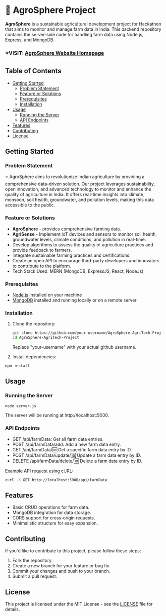 # 🌱 AgroSphere Project

<b>AgroSphere</b> is a sustainable agricultural development project for Hackathon that aims to monitor and manage farm data in India. This backend repository contains the server-side code for handling farm data using Node.js, Express, and MongoDB.
<br>

### ⭐VISIT: [AgroSphere Website Homepage](https://subhamsahoo.in/agrosphere)

## Table of Contents

- [Getting Started](#getting-started)
  - [Problem Statement](#problem-statement)
  - [Feature or Solutions](#feature-or-solutions)
  - [Prerequisites](#prerequisites)
  - [Installation](#installation)
- [Usage](#usage)
  - [Running the Server](#running-the-server)
  - [API Endpoints](#api-endpoints)
- [Features](#features)
- [Contributing](#contributing)
- [License](#license)

## Getting Started

### Problem Statement

⭐ AgroSphere aims to revolutionize Indian agriculture by providing a comprehensive data-driven solution. Our project leverages sustainability, open innovation, and advanced technology to monitor and enhance the quality of agriculture in India. It offers real-time insights into climate, monsoon, soil health, groundwater, and pollution levels, making this data accessible to the public.

### Feature or Solutions
- <b>AgroSphere</b> - provides comprehensive farming data.
- <b>AgriSense</b> - Implement IoT devices and sensors to monitor soil health, groundwater levels, climate conditions, and pollution in real-time.
- Develop algorithms to assess the quality of agriculture practices and provide feedback to farmers.
- Integrate sustainable farming practices and certifications.
- Create an open API to encourage third-party developers and innovators to contribute to the platform.
- Tech Stack Used: MERN (MongoDB, ExpressJS, React, NodeJs)

### Prerequisites

- [Node.js](https://nodejs.org/) installed on your machine
- [MongoDB](https://www.mongodb.com/) installed and running locally or on a remote server

### Installation

1. Clone the repository:

   ```bash
   git clone https://github.com/your-username/AgroSphere-AgriTech-Project.git
   cd AgroSphere-AgriTech-Project
   ```
   Replace "your-username" with your actual github username.
2. Install dependencies:

```bash
npm install
```

## Usage
### Running the Server
```bash
node server.js
```
The server will be running at http://localhost:5000.

### API Endpoints
- GET /api/farmData: Get all farm data entries.
- POST /api/farmData/add: Add a new farm data entry.
- GET /api/farmData/:id: Get a specific farm data entry by ID.
- POST /api/farmData/update/:id: Update a farm data entry by ID.
- DELETE /api/farmData/delete/:id: Delete a farm data entry by ID.

Example API request using cURL:
```bash
curl -X GET http://localhost:5000/api/farmData
```

## Features
- Basic CRUD operations for farm data.
- MongoDB integration for data storage.
- CORS support for cross-origin requests.
- Minimalistic structure for easy expansion.

## Contributing
If you'd like to contribute to this project, please follow these steps:

1. Fork the repository.
2. Create a new branch for your feature or bug fix.
3. Commit your changes and push to your branch.
4. Submit a pull request.

## License
This project is licensed under the MIT License - see the [LICENSE](https://github.com/realsubhamsahoo/AgroSphere-AgriTech-Project/blob/main/LICENSE) file for details.
